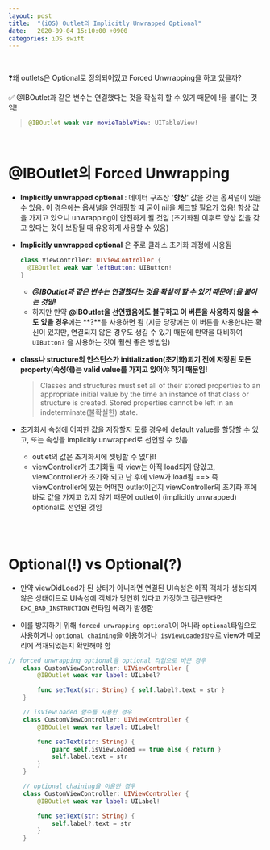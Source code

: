 ```yaml
---
layout: post
title:  "(iOS) Outlet의 Implicitly Unwrapped Optional"
date:   2020-09-04 15:10:00 +0900
categories: iOS swift
---
```

<br>

❓왜 outlets은 Optional로 정의되어있고 Forced Unwrapping을 하고 있을까?  

✅ @IBOutlet과 같은 변수는 연결했다는 것을 확실히 할 수 있기 때문에 !을 붙이는 것임!

> ```swift
> @IBOutlet weak var movieTableView: UITableView! 
> ```
>
> 

<br>

# @IBOutlet의 Forced Unwrapping

* **Implicitly unwrapped optional** : 데이터 구조상 '**항상**' 값을 갖는 옵셔널이 있을 수 있음. 이 경우에는 옵셔널을 언래핑할 때 굳이 nil을 체크할 필요가 없음! 항상 값을 가지고 있으니 unwrapping이 안전하게 될 것임 (초기화된 이후로 항상 값을 갖고 있다는 것이 보장될 때 유용하게 사용할 수 있음)

* **Implicitly unwrapped optional** 은 주로 클래스 초기화 과정에 사용됨

  ```swift
  class ViewContrller: UIViewController {
    @IBOutlet weak var leftButton: UIButton!
  }
  ```

  * ***@IBOutlet과 같은 변수는 연결했다는 것을 확실히 할 수 있기 때문에 !을 붙이는 것임!***
  * 하지만 만약 **@IBOutlet을 선언했음에도 불구하고 이 버튼을 사용하지 않을 수 도 있을 경우**에는 **?**를 사용하면 됨 (지금 당장에는 이 버튼을 사용한다는 확신이 있지만, 연결되지 않은 경우도 생길 수 있기 때문에 만약을 대비하여 `UIButton?` 을 사용하는 것이 훨씬 좋은 방법임)

* **class나 structure의 인스턴스가 initialization(초기화)되기 전에 저장된 모든 property(속성에)는 valid value를 가지고 있어야 하기 때문임!**

    > Classes and structures must set all of their stored properties to an appropriate initial value by the time an instance of that class or structure is created. Stored properties cannot be left in an indeterminate(불확실한) state. 

* 초기화시 속성에 어떠한 값을 저장할지 모를 경우에 default value를 할당할 수 있고, 또는 속성을 implicitly unwrapped로 선언할 수 있음
  * outlet의 값은 초기화시에 셋팅할 수 없다!!
  * viewController가 초기화될 때 view는 아직 load되지 않았고, viewController가 초기화 되고 난 후에 view가 load됨 ==> 즉  viewController에 있는 어떠한 outlet이던지 viewController의 초기화 후에 바로 값을 가지고 있지 않기 때문에 outlet이 (implicitly unwrapped) optional로 선언된 것임

  
<br>
<br>


# Optional(!) vs Optional(?)

* 만약 viewDidLoad가 된 상태가 아니라면 연결된 UI속성은 아직 객체가 생성되지 않은 상태이므로 UI속성에 객체가 당연히 있다고 가정하고 접근한다면 `EXC_BAD_INSTRUCTION` 런타임 에러가 발생함

* 이를 방지하기 위해 `forced unwrapping optional`이 아니라 `optional`타입으로 사용하거나 `optional chaining`을 이용하거나` isViewLoaded함수`로 view가 메모리에 적재되었는지 확인해야 함 



```swift
// forced unwrapping optional을 optional 타입으로 바꾼 경우
	class CustomViewController: UIViewController {
		@IBOutlet weak var label: UILabel?

		func setText(str: String) { self.label?.text = str }
	}

	// isViewLoaded 함수를 사용한 경우
	class CustomViewController: UIViewController {
		@IBOutlet weak var label: UILabel!

		func setText(str: String) { 
			guard self.isViewLoaded == true else { return }
			self.label.text = str
		}
	}

	// optional chaining을 이용한 경우
	class CustomViewController: UIViewController {
		@IBOutlet weak var label: UILabel!

		func setText(str: String) {
			self.label?.text = str
		}
	}
```


